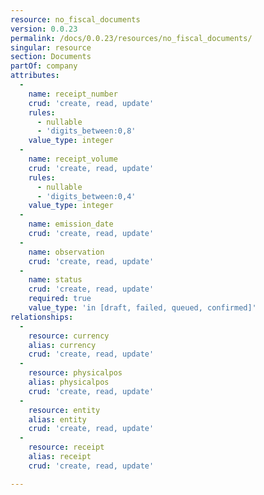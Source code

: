 ```yaml
---
resource: no_fiscal_documents
version: 0.0.23
permalink: /docs/0.0.23/resources/no_fiscal_documents/
singular: resource
section: Documents
partOf: company
attributes:
  -
    name: receipt_number
    crud: 'create, read, update'
    rules:
      - nullable
      - 'digits_between:0,8'
    value_type: integer
  -
    name: receipt_volume
    crud: 'create, read, update'
    rules:
      - nullable
      - 'digits_between:0,4'
    value_type: integer
  -
    name: emission_date
    crud: 'create, read, update'
  -
    name: observation
    crud: 'create, read, update'
  -
    name: status
    crud: 'create, read, update'
    required: true
    value_type: 'in [draft, failed, queued, confirmed]'
relationships:
  -
    resource: currency
    alias: currency
    crud: 'create, read, update'
  -
    resource: physicalpos
    alias: physicalpos
    crud: 'create, read, update'
  -
    resource: entity
    alias: entity
    crud: 'create, read, update'
  -
    resource: receipt
    alias: receipt
    crud: 'create, read, update'

---
```

